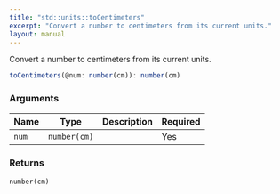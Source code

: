 ```yaml
---
title: "std::units::toCentimeters"
excerpt: "Convert a number to centimeters from its current units."
layout: manual
---
```


Convert a number to centimeters from its current units.



```js
toCentimeters(@num: number(cm)): number(cm)
```


### Arguments

| Name | Type | Description | Required |
|----------|------|-------------|----------|
| `num` | `number(cm)` |  | Yes |

### Returns

`number(cm)`



